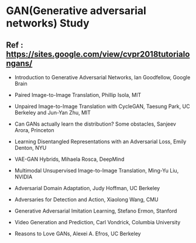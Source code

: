# GAN(Generative adversarial networks) Study
## Ref : https://sites.google.com/view/cvpr2018tutorialongans/

* Introduction to Generative Adversarial Networks, Ian Goodfellow, Google Brain

* Paired Image-to-Image Translation, Phillip Isola, MIT

* Unpaired Image-to-Image Translation with CycleGAN, Taesung Park, UC Berkeley and Jun-Yan Zhu, MIT

* Can GANs actually learn the distribution? Some obstacles, Sanjeev Arora, Princeton

* Learning Disentangled Representations with an Adversarial Loss, Emily Denton, NYU

* VAE-GAN Hybrids, Mihaela Rosca, DeepMind

* Multimodal Unsupervised Image-to-Image Translation, Ming-Yu Liu, NVIDIA

* Adversarial Domain Adaptation, Judy Hoffman, UC Berkeley

* Adversaries for Detection and Action, Xiaolong Wang, CMU

* Generative Adversarial Imitation Learning, Stefano Ermon, Stanford

* Video Generation and Prediction, Carl Vondrick, Columbia University

* Reasons to Love GANs, Alexei A. Efros, UC Berkeley